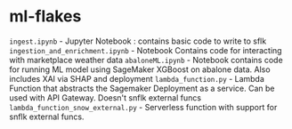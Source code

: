# ml-flakes

`ingest.ipynb`  - Jupyter Notebook : contains basic code to write to sflk
`ingestion_and_enrichment.ipynb` -  Notebook Contains code for interacting with marketplace weather data
`abaloneML.ipynb` - Notebook contains code for running ML model using SageMaker XGBoost on abalone data. Also includes XAI via SHAP and deployment
`lambda_function.py` - Lambda Function that abstracts the Sagemaker Deployment as a service. Can be used with API Gateway. Doesn't snflk external funcs
`lambda_function_snow_external.py` - Serverless function with support for snflk external funcs.
